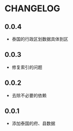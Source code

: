 # CHANGELOG

## 0.0.4
* 泰国的行政区划数据具体到区

## 0.0.3
* 修复索引的问题

## 0.0.2

* 去除不必要的依赖

## 0.0.1

* 添加泰国的府、县数据
